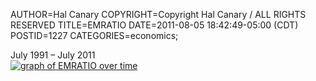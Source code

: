 AUTHOR=Hal Canary
COPYRIGHT=Copyright Hal Canary / ALL RIGHTS RESERVED
TITLE=EMRATIO
DATE=2011-08-05 18:42:49-05:00 (CDT)
POSTID=1227
CATEGORIES=economics;

July 1991 – July 2011  
[![graph of EMRATIO over time](https://halcanary.org/images/a019bf027dcc8694e655d03e007a49c1e81c572a.png)](http://research.stlouisfed.org/fred2/graph/?g=1rw)
